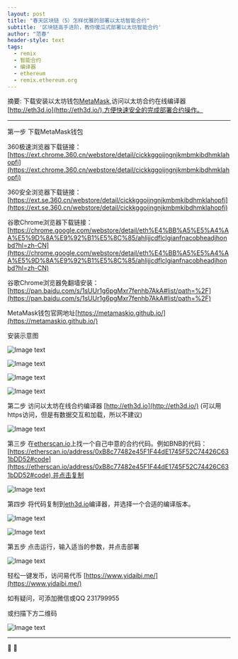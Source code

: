 ```yaml
---
layout: post
title: "春天区块链（5）怎样优雅的部署以太坊智能合约"
subtitle: '区块链高手进阶，教你傻瓜式部署以太坊智能合约'
author: "范春"
header-style: text
tags:
  - remix
  - 智能合约
  - 编译器
  - ethereum
  - remix.ethereum.org
---
```


摘要: 下载安装以太坊钱包[MetaMask](https://ext.chrome.360.cn/webstore/detail/cickkggoijngnjkmbmkibdhmklahopfi),访问以太坊合约在线编译器[http://eth3d.io](http://eth3d.io/),方便快速安全的完成部署合约操作。

---

第一步 下载MetaMask钱包

360极速浏览器下载链接：[https://ext.chrome.360.cn/webstore/detail/cickkggoijngnjkmbmkibdhmklahopfi](https://ext.chrome.360.cn/webstore/detail/cickkggoijngnjkmbmkibdhmklahopfi)

360安全浏览器下载链接：[https://ext.se.360.cn/webstore/detail/cickkggoijngnjkmbmkibdhmklahopfi](https://ext.se.360.cn/webstore/detail/cickkggoijngnjkmbmkibdhmklahopfi)

谷歌Chrome浏览器下载链接：[https://chrome.google.com/webstore/detail/eth%E4%BB%A5%E5%A4%AA%E5%9D%8A%E9%92%B1%E5%8C%85/ahlijjcdflclgianfnacobheadjhonbd?hl=zh-CN](https://chrome.google.com/webstore/detail/eth%E4%BB%A5%E5%A4%AA%E5%9D%8A%E9%92%B1%E5%8C%85/ahlijjcdflclgianfnacobheadjhonbd?hl=zh-CN)

谷歌Chrome浏览器免翻墙安装：[https://pan.baidu.com/s/1sUUr1g6pgMxr7fenhb7AkA#list/path=%2F](https://pan.baidu.com/s/1sUUr1g6pgMxr7fenhb7AkA#list/path=%2F)

MetaMask钱包官网地址[https://metamaskio.github.io/](https://metamaskio.github.io/)

安装示意图

![Image text](https://www.btc36.com/yidaibi/1.jpg)

![Image text](https://www.btc36.com/yidaibi/2.jpg)

![Image text](https://www.btc36.com/yidaibi/3.jpg)

![Image text](https://www.btc36.com/yidaibi/4.jpg)

第二步 访问以太坊在线合约编译器 [http://eth3d.io](http://eth3d.io/) (可以用https访问，但是有数据交互和加载，所以不建议)

![Image text](https://www.btc36.com/remix/1.jpg)

第三步 在[etherscan.io](https://etherscan.io/)上找一个自己中意的合约代码。例如BNB的代码：[https://etherscan.io/address/0xB8c77482e45F1F44dE1745F52C74426C631bDD52#code](https://etherscan.io/address/0xB8c77482e45F1F44dE1745F52C74426C631bDD52#code),并点击复制

![Image text](https://www.btc36.com/remix/2.jpg)

第四步 将代码复制到[eth3d.io](http://eth3d.io/)编译器，并选择一个合适的编译版本。

![Image text](https://www.btc36.com/remix/3.jpg)

![Image text](https://www.btc36.com/remix/4.jpg)

第五步 点击运行，输入适当的参数，并点击部署

![Image text](https://www.btc36.com/remix/6.jpg)

轻松一键发币，访问易代币 [https://www.yidaibi.me/](https://www.yidaibi.me/)

如有疑问，可添加微信或QQ 231799955

或扫描下方二维码

![Image text](https://www.btc36.com/wechat.jpeg)

---


